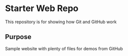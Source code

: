 # Starter Web Repo

This repository is for showing how Git and GitHub work

## Purpose

Sample website with plenty of files for demos from GitHub
